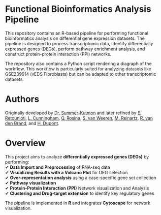 # Functional Bioinformatics Analysis Pipeline

This repository contains an R-based pipeline for performing functional bioinformatics analysis on differential gene expression datasets. 
The pipeline is designed to process transcriptomic data, identify differentially expressed genes (DEGs), perform pathway enrichment analysis, 
and construct protein-protein interaction (PPI) networks.

The repository also contains a Python script rendering a diagraph of the workflow. This workflow is particularly suited for analyzing datasets like GSE239914 (vEDS Fibroblasts) but can be adapted to other transcriptomic datasets.

# Authors

Originally developed by [Dr. Summer-Kutmon](https://github.com/mkutmon) and later refined by [E. Retounioti](https://github.com/ErsiRet?tab=overview&from=2025-02-01&to=2025-02-20), [L. Cunningham](https://github.com/Lilabelle), [Q. Rosina](https://github.com/RabanvdBrand), [S. van Weeren](https://github.com/Spitvuurtje), [M. Reinartz](https://github.com/marvinreinartz), [R. van den Brand](https://github.com/RabanvdBrand), and [H. Dupont](https://github.com/HendrikBeDupont).

# Overview

This project aims to analyze **differentially expressed genes (DEGs)** by performing:  
✔ **Data Import and Preprocessing** of RNA-seq data <br />
✔ **Visualizing Results with a Volcano Plot** for DEG selection <br />
✔ **Over-representation analysis** using a case-specific gene set collection <br />
✔ **Pathway visualization** <br />
✔ **Protein-Protein Interaction (PPI)** Network visualization and Analysis <br />
✔ **Clustering and Drug-target extension** to identify key regulatory genes <br />

The pipeline is implemented in **R** and integrates **Cytoscape** for network visualization.
